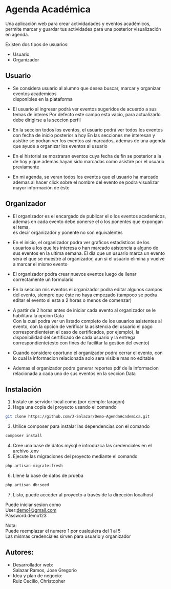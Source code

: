 # Agenda Académica

Una aplicación web para crear actividadades y eventos académicos, permite marcar y guardar tus actividades
para una posterior visualización en agenda.

Existen dos tipos de usuarios:  
* Usuario  
* Organizador

## Usuario
* Se considera usuario al alumno que desea buscar, marcar y organizar eventos academicos  
disponibles en la plataforma

* El usuario al ingresar podrá ver eventos sugeridos de acuerdo a sus temas de interes
Por defecto este campo esta vacio, para actualizarlo debe dirigirse a la seccion perfil

* En la seccion todos los eventos, el usuario podrá ver todos los eventos con fecha de inicio posterior a hoy
En las secciones me interesan y asistire se podran ver los eventos asi marcados, ademas de una agenda que ayude a organizar
los eventos al usuario

* En el historial se mostraran eventos cuya fecha de fin se posterior a la de hoy y que ademas
hayan sido marcadas como asistire por el usuario previamente

* En mi agenda, se veran todos los eventos que el usuario ha marcado ademas al hacer click sobre
el nombre del evento se podra visualizar mayor información de éste

## Organizador
* El organizador es el encargado de publicar el o los eventos academicos,  
ademas en cada evento debe ponerse el o los ponentes que expongan el tema,  
es decir organizador y ponente no son equivalentes

* En el inicio, el organizador podra ver graficos estadisticos de los usuarios a los que les interesa o han marcado asistencia a alguno de
sus eventos en la ultima semana. El dia que un usuario marca un evento sera el que se muestre al organizador, aun si el usuario elimina
y vuelve a marcar el mismo evento

* El organizador podra crear nuevos eventos luego de llenar correctamente un formulario

* En la seccion mis eventos el organizador podra editar algunos campos del evento, siempre que éste no haya empezado 
(tampoco se podra editar el evento si esta a 2 horas o menos de comenzar)

* A partir de 2 horas antes de iniciar cada evento al organizador se le habilitara la opcion Data  
Con la cual podra ver un listado completo de los usuarios asistentes al evento, con la opcion de
verificar la asistencia del usuario el pago correspondiente(en el caso de certificados, por ejemplo), la disponibilidad
del certificado de cada usuario y la entrega correspondiente(esto con fines de facilitar la gestion del evento)

* Cuando considere oportuno el organizador podra cerrar el evento, con lo cual la informacion relacionada solo sera visible 
mas no editable

* Ademas el organizador podra generar reportes pdf de la informacion relacionada a cada uno de sus eventos en la seccion Data

## Instalación

1. Instale un servidor local como (por ejemplo: laragon)
2. Haga una copia del proyecto usando el comando
```bash
git clone https://github.com/J-Salazar/Demo-AgendaAcademica.git
```
3. Utilice composer para instalar las dependencias con el comando

```bash
composer install
```
4. Cree una base de datos mysql e introduzca las credenciales en el archivo .env
5. Ejecute las migraciones del proyecto mediante el comando
```bash
php artisan migrate:fresh
```
6. Llene la base de datos de prueba
```bash
php artisan db:seed
```
7. Listo, puede acceder al proyecto a través de la dirección localhost



Puede iniciar sesion como  
User:demo1@gmail.com  
Password:demo123  

Nota:  
Puede reemplazar el numero 1 por cualquiera del 1 al 5  
Las mismas credenciales sirven para usuario y organizador

## Autores:


* Desarrollador web:  
Salazar Ramos, Jose Gregorio  
* Idea y plan de negocio:    
Ruiz Cecilio, Christopher  



